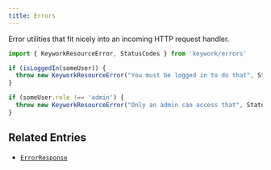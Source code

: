 ```yaml
---
title: Errors
---
```


Error utilities that fit nicely into an incoming HTTP request handler.

```ts
import { KeyworkResourceError, StatusCodes } from 'keywork/errors'

if (isLoggedIn(someUser)) {
  throw new KeyworkResourceError("You must be logged in to do that", StatusCodes.UNAUTHORIZED)
}

if (someUser.role !== 'admin') {
  throw new KeyworkResourceError("Only an admin can access that", StatusCodes.FORBIDDEN)
}
```

## Related Entries

- [`ErrorResponse`](/docs/modules/http/response/classes/ErrorResponse)
